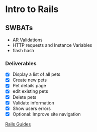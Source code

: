 # Intro to Rails

## SWBATs
* AR Validations
* HTTP requests and Instance Variables
* flash hash

### Deliverables
- [x] Display a list of all pets
- [x] Create new pets
- [x] Pet details page
- [x] edit existing pets
- [x] Delete pets
- [x] Validate information
- [x] Show users errors
- [x] Optional: Improve site navigation

[Rails Guides](http://guides.rubyonrails.org/index.html)

